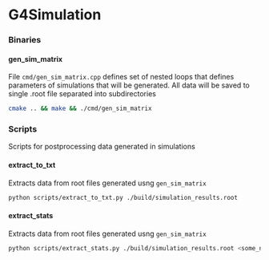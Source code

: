 # G4Simulation

### Binaries

#### gen_sim_matrix
File `cmd/gen_sim_matrix.cpp` defines set of nested loops that
defines parameters of simulations that will be generated. All
data will be saved to single .root file separated into subdirectories
``` bash
cmake .. && make && ./cmd/gen_sim_matrix
```

### Scripts
Scripts for postprocessing data generated in simulations

#### extract_to_txt
Extracts data from root files generated usng `gen_sim_matrix`
```bash
python scripts/extract_to_txt.py ./build/simulation_results.root
```

#### extract_stats
Extracts data from root files generated usng `gen_sim_matrix`
```bash
python scripts/extract_stats.py ./build/simulation_results.root <some_name>
```
